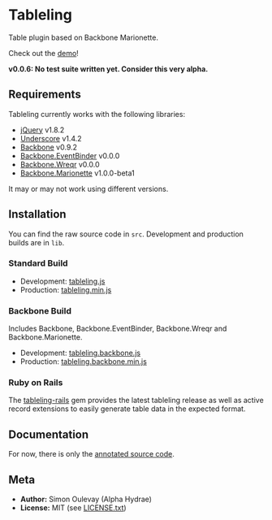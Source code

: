 # Tableling

Table plugin based on Backbone Marionette.

Check out the [demo](http://alphahydrae.github.com/tableling/demo/)!

**v0.0.6: No test suite written yet. Consider this very alpha.**

## Requirements

Tableling currently works with the following libraries:

* [jQuery](http://jquery.com) v1.8.2
* [Underscore](http://underscorejs.org) v1.4.2
* [Backbone](http://backbonejs.org) v0.9.2
* [Backbone.EventBinder](https://github.com/marionettejs/backbone.eventbinder) v0.0.0
* [Backbone.Wreqr](https://github.com/marionettejs/backbone.wreqr) v0.0.0
* [Backbone.Marionette](http://marionettejs.com) v1.0.0-beta1

It may or may not work using different versions.

## Installation

You can find the raw source code in `src`. Development and production builds are in `lib`.

### Standard Build

* Development: [tableling.js](https://raw.github.com/AlphaHydrae/tableling/master/lib/tableling.js)
* Production: [tableling.min.js](https://raw.github.com/AlphaHydrae/tableling/master/lib/tableling.min.js)

### Backbone Build

Includes Backbone, Backbone.EventBinder, Backbone.Wreqr and Backbone.Marionette.

* Development: [tableling.backbone.js](https://raw.github.com/AlphaHydrae/tableling/master/lib/tableling.backbone.js)
* Production: [tableling.backbone.min.js](https://raw.github.com/AlphaHydrae/tableling/master/lib/tableling.backbone.min.js)

### Ruby on Rails

The [tableling-rails](https://github.com/AlphaHydrae/tableling-rails) gem provides the latest tableling release as well as active record extensions to easily generate table data in the expected format.

## Documentation

For now, there is only the [annotated source code](http://alphahydrae.github.com/tableling/annotated/).

## Meta

* **Author:** Simon Oulevay (Alpha Hydrae)
* **License:** MIT (see [LICENSE.txt](https://raw.github.com/AlphaHydrae/tableling/master/LICENSE.txt))
